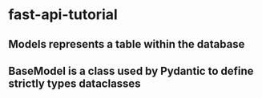 # fast-api-tutorial

## Models represents a table within the database
## BaseModel is a class used by Pydantic to define strictly types dataclasses